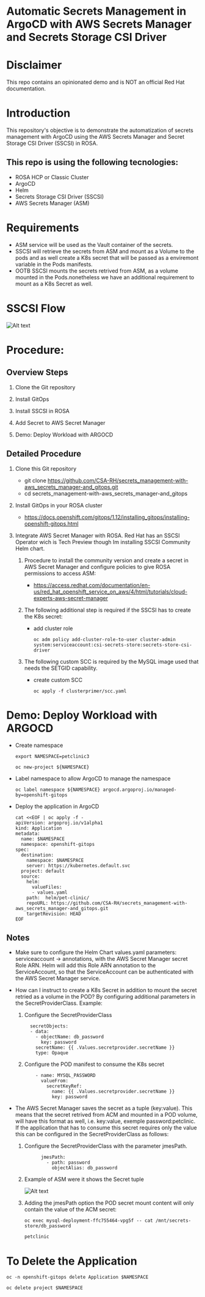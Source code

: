 
# Automatic Secrets Management in ArgoCD with AWS Secrets Manager and Secrets Storage CSI Driver

# Disclaimer
This repo contains an opinionated demo and is NOT an official Red Hat documentation.

# Introduction

This repository's objective is to demonstrate the automatization of secrets management with ArgoCD using the AWS Secrets Manager and Secret Storage CSI Driver (SSCSI) in ROSA.

## This repo is using the following tecnologies:
- ROSA HCP or Classic Cluster
- ArgoCD
- Helm
- Secrets Storage CSI Driver (SSCSI)
- AWS Secrets Manager (ASM)


# Requirements
- ASM service will be used as the Vault container of the secrets.
- SSCSI will retrieve the secrets from ASM and mount as a Volume to the pods and as well create a K8s secret that will be passed as a enviremont variable in the Pods manifests.
- OOTB SSCSI mounts the secrets retrived from ASM, as a volume mounted in the Pods.nonetheless we have an additional requirement to mount as a K8s Secret as well.

# SSCSI Flow
![Alt text](./pics/sscsi_flow1.png?raw=true "SSCSI ") 


# Procedure:

## Overview Steps

1. Clone the Git repository

2. Install GitOps

2. Install SSCSI in ROSA

3. Add Secret to AWS Secret Manager

4. Demo: Deploy Workload with ARGOCD  


## Detailed Procedure

1. Clone this Git repository
    - git clone https://github.com/CSA-RH/secrets_management-with-aws_secrets_manager-and_gitops.git
    - cd secrets_management-with-aws_secrets_manager-and_gitops

2. Install GitOps in your ROSA cluster
    - https://docs.openshift.com/gitops/1.12/installing_gitops/installing-openshift-gitops.html

3. Integrate AWS Secret Manager with ROSA. Red Hat has an SSCSI Operator wich is Tech Preview though Im installing SSCSI Community Helm chart.
    1. Procedure to install the community version and create a  secret in AWS Secret Manager and configure policies to give ROSA permissions to access ASM:
        - https://access.redhat.com/documentation/en-us/red_hat_openshift_service_on_aws/4/html/tutorials/cloud-experts-aws-secret-manager

    2. The following additional step is required if the SSCSI has to create the K8s secret:
        - add cluster role
            ```$bash
            oc adm policy add-cluster-role-to-user cluster-admin system:serviceaccount:csi-secrets-store:secrets-store-csi-driver

    3. The following custom SCC is required by the MySQL image used that needs the SETGID capability. 
        - create custom SCC

            ```$bash
            oc apply -f clusterprimer/scc.yaml
            ```

# Demo: Deploy Workload with ARGOCD

- Create namespace

    ```$bash
    export NAMESPACE=petclinic3
    ```

    ```$bash
    oc new-project ${NAMESPACE}
    ```

-  Label namespace to allow ArgoCD to manage the namespace

    ```$bash
    oc label namespace ${NAMESPACE} argocd.argoproj.io/managed-by=openshift-gitops
    ```

- Deploy the application in ArgoCD

    ```$bash
    cat <<EOF | oc apply -f -
    apiVersion: argoproj.io/v1alpha1
    kind: Application
    metadata:
      name: $NAMESPACE
      namespace: openshift-gitops
    spec:
      destination:
        namespace: $NAMESPACE
        server: https://kubernetes.default.svc
      project: default
      source:
        helm:
          valueFiles:
          - values.yaml
        path:  helm/pet-clinic/
        repoURL: https://github.com/CSA-RH/secrets_management-with-aws_secrets_manager-and_gitops.git
        targetRevision: HEAD
    EOF
    ```

## Notes

- Make sure to configure the Helm Chart values.yaml parameters: serviceaccount -> annotations, with the AWS Secret Manager secret Role ARN. Helm will add this Role ARN annotation to the ServiceAccount, so that the ServiceAccount can be authenticated with the AWS Secret Manager service.  

- How can I instruct to create a K8s Secret in addition to mount the secret retried as a volume in the POD? By configuring additional parameters in the SecretProviderClass. Example:

    1. Configure the SecretProviderClass
        ```$bash
          secretObjects:
          - data:
            - objectName: db_password
              key: password
            secretName: {{ .Values.secretprovider.secretName }}
            type: Opaque
        ```

    2. Configure the POD manifest to consume the K8s secret
        ```$bash
            - name: MYSQL_PASSWORD          
              valueFrom:
                secretKeyRef:
                  name: {{ .Values.secretprovider.secretName }}
                  key: password
        ```

- The AWS Secret Manager saves the secret as a tuple (key:value). This means that the secret retrived from ACM and mounted in a POD volume, will have this format as well, i.e. key:value, exemple password:petclinic. If the application that has to consume this secret requires only the value this can be configured in the SecretProviderClass as follows:

    1. Configure the SecretProviderClass with the parameter jmesPath.

        ```$bash
              jmesPath:
                - path: password
                  objectAlias: db_password
        ```

    2. Example of ASM were it shows the Secret tuple 
  
        ![Alt text](./pics/acm_secret_format.png?raw=true "AWS Secret Manager Secret Format")

    3. Adding the jmesPath option the POD secret mount content will only contain the value of the ACM secret:

        ```$bash
        oc exec mysql-deployment-ffc755464-vpg5f -- cat /mnt/secrets-store/db_password

        petclinic
        ```

# To Delete the Application

```$bash
oc -n openshift-gitops delete Application $NAMESPACE
```

```$bash
oc delete project $NAMESPACE
```
